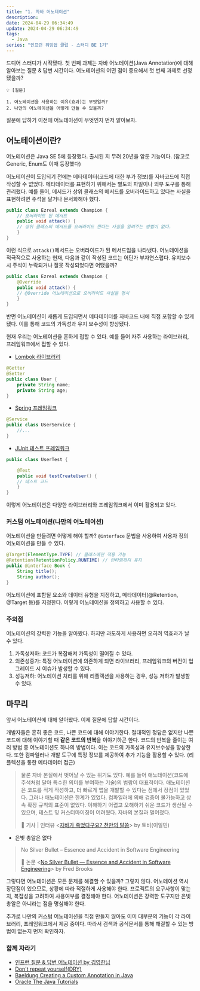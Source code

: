 ```yaml
---
title: "1. 자바 어노테이션"
description: 
date: 2024-04-29 06:34:49
update: 2024-04-29 06:34:49
tags:
  - Java
series: "인프런 워밍업 클럽 - 스터디 BE 1기"
---
```


드디어 스터디가 시작됐다. 첫 번째 과제는 자바 어노테이션(Java Annotation)에 대해 알아보는 질문 & 답변 시간이다. 어노테이션의 어떤 점이 중요해서 첫 번째 과제로 선정됐을까?

```text 
💡 [질문] 

1. 어노테이션을 사용하는 이유(효과)는 무엇일까? 
2. 나만의 어노테이션을 어떻게 만들 수 있을까? 

``` 

질문에 답하기 이전에 어노테이션이 무엇인지 먼저 알아보자.

## 어노테이션이란?

어노테이션은 Java SE 5에 등장했다. 출시된 지 무려 20년을 앞둔 기능이다. (참고로 Generic, Enum도 이때 등장했다)

어노테이션이 도입되기 전에는 메타데이터(코드에 대한 부가 정보)를 자바코드에 직접 작성할 수 없었다. 메타데이터를 표현하기 위해서는 별도의 파일이나 외부 도구를 통해 관리했다. 예를 들어,
메서드가 상위 클래스의 메서드를 오버라이드하고 있다는 사실을 표현하려면 주석을 달거나 문서화해야 했다.

```java 
public class Ezreal extends Champion { 
    // 오버라이드 된 메서드 
    public void attack() { 
    // 상위 클래스의 메서드를 오버라이드 한다는 사실을 알려주는 방법이 없다. 
    } 
} 
``` 

이런 식으로 `attack()`메서드는 오버라이드가 된 메서드임을 나타냈다. 어노테이션을 적극적으로 사용하는 현재, 다음과 같이 작성된 코드는 어딘가 부자연스럽다. 유지보수 시 주석이 누락되거나 잘못 작성되었다면 어땠을까?

```java 
public class Ezreal extends Champion { 
    @Override 
    public void attack() { 
    // @Override 어노테이션으로 오버라이드 사실을 명시 
    } 
} 
``` 

반면 어노테이션이 새롭게 도입되면서 메타데이터를 자바코드 내에 직접 포함할 수 있게 됐다. 이를 통해 코드의 가독성과 유지 보수성이 향상됐다.

현재 우리는 어노테이션을 흔하게 접할 수 있다. 예를 들어 자주 사용하는 라이브러리, 프레임워크에서 접할 수 있다. 

- [Lombok 라이브러리](https://projectlombok.org/)

```java 
@Getter 
@Setter 
public class User { 
    private String name; 
    private String age; 
} 
``` 

- [Spring 프레임워크](https://docs.spring.io/spring-framework/reference/index.html)

```java 
@Service 
public class UserService { 
    //... 
} 
``` 

- [JUnit 테스트 프레임워크](https://junit.org/junit5/)

```java 
public class UserTest { 

    @Test 
    public void testCreateUser() { 
    // 테스트 코드 
    } 
} 
``` 

이렇게 어노테이션은 다양한 라이브러리와 프레임워크에서 이미 활용되고 있다.

### 커스텀 어노테이션(나만의 어노테이션)

어노테이션을 만들려면 어떻게 해야 할까? `@interface` 문법을 사용하여 사용자 정의 어노테이션을 만들 수 있다.

```java 
@Target(ElementType.TYPE) // 클래스에만 적용 가능 
@Retention(RetentionPolicy.RUNTIME) // 런타임까지 유지 
public @interface Book { 
    String title(); 
    String author(); 
} 
``` 

어노테이션에 포함될 요소와 데이터 유형을 지정하고, 메타데이터(@Retention, @Target 등)를 지정한다. 이렇게 어노테이션을 정의하고 사용할 수 있다.

### 주의점

어노테이션의 강력한 기능을 알아봤다. 하지만 과도하게 사용하면 오히려 역효과가 날 수 있다.

1. 가독성저하: 코드가 복잡해져 가독성이 떨어질 수 있다.
2. 의존성증가: 특정 어노테이션에 의존하게 되면 라이브러리, 프레임워크의 버전이 업그레이드 시 이슈가 발생할 수 있다.
3. 성능저하: 어노테이션 처리를 위해 리플렉션을 사용하는 경우, 성능 저하가 발생할 수 있다.

## 마무리

앞서 어노테이션에 대해 알아봤다. 이제 질문에 답할 시간이다.

개발자들은 흔히 좋은 코드, 나쁜 코드에 대해 이야기한다. 절대적인 정답은 없지만 나쁜 코드에 대해 이야기할 때 **같은 코드의 반복**을 이야기하곤 한다.
코드의 반복을 줄이는 여러 방법 중 어노테이션도 하나의 방법이다. 이는 코드의 가독성과 유지보수성을 향상한다. 또한 컴파일러나 개발 도구에 특정 정보를 제공하여 추가 기능을 활용할 수 있다. (리플렉션을 통한 메타데이터 접근)

> 물론 자바 본질에서 벗어날 수 있는 위기도 있다. 예를 들어 애노테이션(코드에 주석처럼 달아 특수한 의미를 부여하는 기술)의 범람이 대표적이다. 애노테이션은 코드를 적게 작성하고, 더 빠르게 앱을 개발할 수 있다는 점에서 장점이 있었다.
> 그러나 애노테이션은 한계가 있었다. 컴파일러에 의해 검증이 불가능하고 상속 확장 규칙의 표준이 없었다. 이해하기 어렵고 오해하기 쉬운 코드가 생산될 수 있으며, 테스트 및 커스터마이징이 어려웠다. 자바의 본질과 멀어졌다.
>
> 📝 기사 | 인터뷰 <[자바가 죽었다구요? 천만의 말씀](https://byline.network/2017/08/31-3/)> by 토비(이일민)

- 은빛 총알은 없다

> No Silver Bullet – Essence and Accident in Software Engineering
> 
> 📝 논문 <[No Silver Bullet — Essence and Accident in Software Engineering](https://ko.wikipedia.org/wiki/%EC%9D%80%EB%B9%9B_%EC%B4%9D%EC%95%8C%EC%9D%80_%EC%97%86%EB%8B%A4)> by Fred Brooks

그렇다면 어노테이션은 모든 문제를 해결할 수 있을까? 그렇지 않다. 어노테이션 역시 장단점이 있으므로, 상황에 따라 적절하게 사용해야 한다. 프로젝트의 요구사항이 맞는지, 복잡성을 고려하여 사용여부를 결정해야 한다.
어노테이션은 강력한 도구지만 은빛 총알은 아니라는 점을 명심해야 한다.

추가로 나만의 커스텀 어노테이션을 직접 만들지 않아도 이미 대부분의 기능이 각 라이브러리, 프레임워크에서 제공 중이다. 따라서 검색과 공식문서를 통해 해결할 수 있는 방법이 없는지 먼저 확인하자.

### 함께 자라기 

- [인프런 질문 & 답변 어노테이션 by 김영한님](https://www.inflearn.com/questions/91272/comment/78583)
- [Don't repeat yourself(DRY)](https://en.wikipedia.org/wiki/Don%27t_repeat_yourself)
- [Baeldung Creating a Custom Annotation in Java](https://www.baeldung.com/java-custom-annotation)
- [Oracle The Java Tutorials](https://docs.oracle.com/javase/tutorial/java/annotations/)
